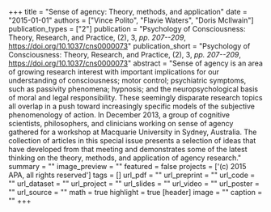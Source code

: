 +++
title = "Sense of agency: Theory, methods, and application"
date = "2015-01-01"
authors = ["Vince Polito", "Flavie Waters", "Doris McIlwain"]
publication_types = ["2"]
publication = "Psychology of Consciousness: Theory, Research, and Practice, (2), 3, _pp. 207--209_, https://doi.org/10.1037/cns0000073"
publication_short = "Psychology of Consciousness: Theory, Research, and Practice, (2), 3, _pp. 207--209_, https://doi.org/10.1037/cns0000073"
abstract = "Sense of agency is an area of growing research interest with important implications for our understanding of consciousness; motor control; psychiatric symptoms, such as passivity phenomena; hypnosis; and the neuropsychological basis of moral and legal responsibility. These seemingly disparate research topics all overlap in a push toward increasingly specific models of the subjective phenomenology of action. In December 2013, a group of cognitive scientists, philosophers, and clinicians working on sense of agency gathered for a workshop at Macquarie University in Sydney, Australia. The collection of articles in this special issue presents a selection of ideas that have developed from that meeting and demonstrates some of the latest thinking on the theory, methods, and application of agency research."
summary = ""
image_preview = ""
featured = false
projects = ['(c) 2015 APA, all rights reserved']
tags = []
url_pdf = ""
url_preprint = ""
url_code = ""
url_dataset = ""
url_project = ""
url_slides = ""
url_video = ""
url_poster = ""
url_source = ""
math = true
highlight = true
[header]
image = ""
caption = ""
+++
